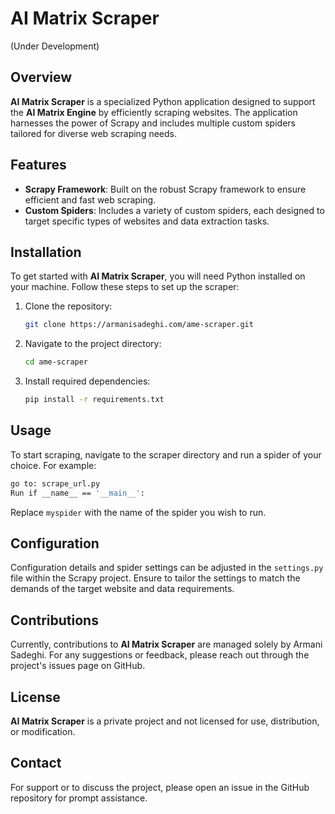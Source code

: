 # AI Matrix Scraper

(Under Development)

## Overview
**AI Matrix Scraper** is a specialized Python application designed to support the **AI Matrix Engine** by efficiently scraping websites. The application harnesses the power of Scrapy and includes multiple custom spiders tailored for diverse web scraping needs.

## Features
- **Scrapy Framework**: Built on the robust Scrapy framework to ensure efficient and fast web scraping.
- **Custom Spiders**: Includes a variety of custom spiders, each designed to target specific types of websites and data extraction tasks.

## Installation
To get started with **AI Matrix Scraper**, you will need Python installed on your machine. Follow these steps to set up the scraper:

1. Clone the repository:
   ```bash
   git clone https://armanisadeghi.com/ame-scraper.git
   ```
2. Navigate to the project directory:
   ```bash
   cd ame-scraper
   ```
3. Install required dependencies:
   ```bash
   pip install -r requirements.txt
   ```

## Usage
To start scraping, navigate to the scraper directory and run a spider of your choice. For example:
```bash
go to: scrape_url.py
Run if __name__ == '__main__':
```
Replace `myspider` with the name of the spider you wish to run.

## Configuration
Configuration details and spider settings can be adjusted in the `settings.py` file within the Scrapy project. Ensure to tailor the settings to match the demands of the target website and data requirements.

## Contributions
Currently, contributions to **AI Matrix Scraper** are managed solely by Armani Sadeghi. For any suggestions or feedback, please reach out through the project's issues page on GitHub.

## License
**AI Matrix Scraper** is a private project and not licensed for use, distribution, or modification.

## Contact
For support or to discuss the project, please open an issue in the GitHub repository for prompt assistance.

